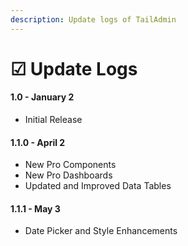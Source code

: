 ```yaml
---
description: Update logs of TailAdmin
---
```


# ☑ Update Logs

#### 1.0 - January 2

* Initial Release

#### 1.1.0 - April 2

* New Pro Components
* New Pro Dashboards
* Updated and Improved Data Tables

#### 1.1.1 - May 3

* Date Picker and Style Enhancements








